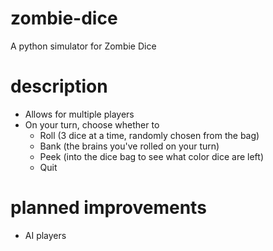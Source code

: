 # zombie-dice
A python simulator for Zombie Dice

# description
* Allows for multiple players
* On your turn, choose whether to
  * Roll (3 dice at a time, randomly chosen from the bag)
  * Bank (the brains you've rolled on your turn)
  * Peek (into the dice bag to see what color dice are left)
  * Quit

# planned improvements
* AI players
